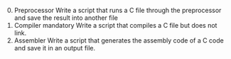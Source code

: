 0. Preprocessor
Write a script that runs a C file through the preprocessor and save the result into another file
1. Compiler
mandatory
Write a script that compiles a C file but does not link.
2. Assembler
Write a script that generates the assembly code of a C code and save it in an output file.
